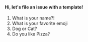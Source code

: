 #### Hi, let's file an issue with a template!

1) What is your name?!
2) What is your favorite emoji
3) Dog or Cat?
4) Do you like Pizza?
